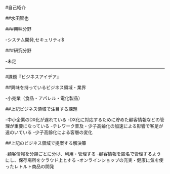 #自己紹介

##水田智也

###興味分野

-システム開発,セキュリティ$

###研究分野

-未定

***

#課題『ビジネスアイデア』

##興味を持っているビジネス領域・業界

-小売業（食品・アパレル・電化製品）

##上記ビジネス領域で注目する課題

-中小企業のDX化が遅れている
-DX化に対応するために貯めた顧客情報などの管理が重要になっている
-テレワーク普及・少子高齢化の加速による影響で客足が遠のいている
-少子高齢化による客層の変化

##上記のビジネス領域で提案する解決策

-顧客情報を分類ごとに分け、利用・管理する
-顧客情報を匿名で管理するようにし、保存場所をクラウド上とする
-オンラインショップの充実・健康に気を使ったレトルト商品の開発
